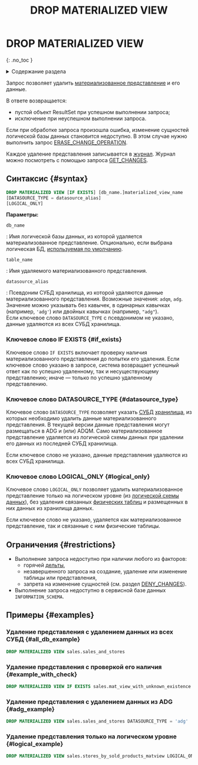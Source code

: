 ﻿---
layout: default
title: DROP MATERIALIZED VIEW
nav_order: 24
parent: Запросы SQL+
grand_parent: Справочная информация
has_children: false
has_toc: false
---

# DROP MATERIALIZED VIEW
{: .no_toc }

<details markdown="block">
  <summary>
    Содержание раздела
  </summary>
  {: .text-delta }
1. TOC
{:toc}
</details>

Запрос позволяет удалить [материализованное представление](../../../overview/main_concepts/materialized_view/materialized_view.md) 
и его данные. 

В ответе возвращается:
* пустой объект ResultSet при успешном выполнении запроса;
* исключение при неуспешном выполнении запроса.

Если при обработке запроса произошла ошибка, изменение сущностей логической базы данных становится недоступно. В этом
случае нужно выполнить запрос [ERASE_CHANGE_OPERATION](../ERASE_CHANGE_OPERATION/ERASE_CHANGE_OPERATION.md).

Каждое удаление представления записывается в [журнал](../../../overview/main_concepts/changelog/changelog.md). Журнал 
можно посмотреть с помощью запроса [GET_CHANGES](../GET_CHANGES/GET_CHANGES.md). 

## Синтаксис {#syntax}

```sql
DROP MATERIALIZED VIEW [IF EXISTS] [db_name.]materialized_view_name
[DATASOURCE_TYPE = datasource_alias]
[LOGICAL_ONLY]
```

**Параметры:**

`db_name`

: Имя логической базы данных, из которой удаляется материализованное представление. 
  Опционально, если выбрана логическая БД, 
  [используемая по умолчанию](../../../working_with_system/other_features/default_db_set-up/default_db_set-up.md).

`table_name`

: Имя удаляемого материализованного представления.

`datasource_alias`

: Псевдоним СУБД хранилища, из которой удаляются данные материализованного представления. 
  Возможные значения: `adqm`, `adg`. Значение можно указывать без кавычек, в одинарных кавычках 
  (например, `'adg'`) или двойных кавычках (например, `"adg"`).
  <br>Если ключевое слово `DATASOURCE_TYPE` 
  с псевдонимом не указано, данные удаляются из всех СУБД хранилища.

### Ключевое слово IF EXISTS {#if_exists}

Ключевое слово `IF EXISTS` включает проверку наличия материализованного представления до попытки 
его удаления. Если ключевое слово указано в запросе, система возвращает успешный ответ как по успешно
удаленному, так и несуществующему представлению; иначе — только по успешно удаленному представлению.

### Ключевое слово DATASOURCE_TYPE {#datasource_type}

Ключевое слово `DATASOURCE_TYPE` позволяет указать [СУБД](../../../introduction/supported_DBMS/supported_DBMS.md)
[хранилища](../../../overview/main_concepts/data_storage/data_storage.md), из которых необходимо
удалить данные материализованного представления. В текущей версии данные представления могут размещаться в ADG и (или) 
ADQM. Само материализованное представление удаляется из логической схемы данных при удалении 
его данных из последней СУБД хранилища.

Если ключевое слово не указано, данные представления удаляются из всех СУБД хранилища.

### Ключевое слово LOGICAL_ONLY {#logical_only}

Ключевое слово `LOGICAL_ONLY` позволяет удалить материализованное представление только на логическом уровне
(из [логической схемы данных](../../../overview/main_concepts/logical_schema/logical_schema.md)), без
удаления связанных [физических таблиц](../../../overview/main_concepts/physical_table/physical_table.md)
и размещенных в них данных из хранилища данных.

Если ключевое слово не указано, удаляется как материализованное представление, так и связанные с ним 
физические таблицы.

## Ограничения {#restrictions}

* Выполнение запроса недоступно при наличии любого из факторов:
  * горячей [дельты](../../../overview/main_concepts/delta/delta.md),
  * незавершенного запроса на создание, удаление или изменение таблицы или представления,
  * запрета на изменение сущностей (см. раздел [DENY_CHANGES](../DENY_CHANGES/DENY_CHANGES.md)).
* Выполнение запроса недоступно в сервисной базе данных `INFORMATION_SCHEMA`.

## Примеры {#examples}

### Удаление представления с удалением данных из всех СУБД {#all_db_example}

```sql
DROP MATERIALIZED VIEW sales.sales_and_stores
```

### Удаление представления с проверкой его наличия {#example_with_check}

```sql
DROP MATERIALIZED VIEW IF EXISTS sales.mat_view_with_unknown_existence
```

### Удаление представления с удалением данных из ADG {#adg_example}

```sql
DROP MATERIALIZED VIEW sales.sales_and_stores DATASOURCE_TYPE = 'adg'
```

### Удаление представления только на логическом уровне {#logical_example}

```sql
DROP MATERIALIZED VIEW sales.stores_by_sold_products_matview LOGICAL_ONLY
```